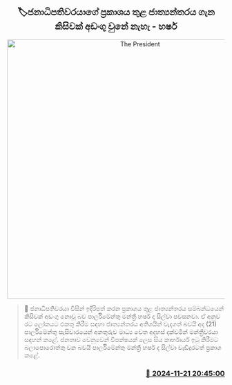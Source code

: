 <p align='center'><b><h2 align='center' title='The President's statement did not contain anything about the international community - Harsha'>🏷ජනාධිපතිවරයා​ගේ ප්‍රකාශය තුළ ජාත්‍යන්තරය ගැ​න කිසිවක් අඩංගු වුනේ නැහැ - හර්ෂ</h2></b></p>
<p align='center'><img src='https://helakuru.sgp1.cdn.digitaloceanspaces.com/esana/images/lib/harsha-de-silva-parliment-2024.jpg' width='600' alt='The President's statement did not contain anything about the international community - Harsha'></p>

>📝 ජනාධිපතිවරයා විසින් ඉදිරිපත් කරන ප්‍රකාශය තුළ ජාත්‍යන්තරය සම්බන්ධයෙන් කිසිවක් අඩංගු නොවූ බව පාර්ලිමේන්තු මන්ත්‍රී හර්ෂ ද සිල්වා පවසනවා.
ඒ අනුව රට ලෝකයට එකතු කිරීම සඳහා ජාත්‍යන්තර​ය අතිශයින් වැදගත් බවයි අද (21) පාර්ලිමේන්තු සැසිවාරයෙන් අනතුරුව මාධ්‍ය වෙත අදහස් දක්වමින් මන්ත්‍රීවරයා සඳහන් කළේ.
ජනතාව වෙනුවෙන් විපක්ෂයක් ලෙස සිය කාර්භාර්ය ඉටු කිරීමට බලාපොරොත්තු වන බවයි පාර්ලිමේන්තු මන්ත්‍රී හර්ෂ ද සිල්වා වැඩිදුරටත් ප්‍රකාශ කළේ. 


<h3 align='right'><a href='https://www.helakuru.lk/esana/p/105350/'>📅 2024-11-21 20:45:00</a></h3>
